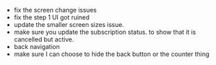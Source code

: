 - fix the screen change issues
- fix the step 1 UI got ruined
- update the smaller screen sizes issue.
- make sure you update the subscription status. to show that it is cancelled but active.
- back navigation
- make sure I can choose to hide the back button or the counter thing
